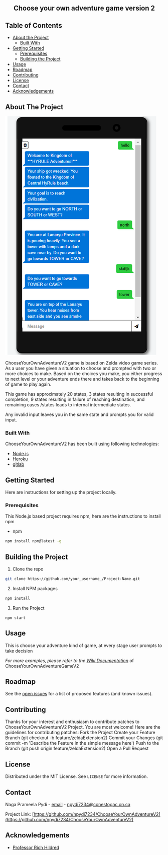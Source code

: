 <!--
*** Thanks for checking out ChooseYourOwnAdventureV2 README! 
-->

<h2 align="center">Choose your own adventure game version 2</h3>



<!-- TABLE OF CONTENTS -->
## Table of Contents

* [About the Project](#about-the-project)
  * [Built With](#built-with)
* [Getting Started](#getting-started)
  * [Prerequisites](#prerequisites)
  * [Building the Project](#building-the-project)
* [Usage](#usage)
* [Roadmap](#roadmap)
* [Contributing](#contributing)
* [License](#license)
* [Contact](#contact)
* [Acknowledgements](#acknowledgements)



<!-- ABOUT THE PROJECT -->
## About The Project

![ChooseYourOwnAdventureGameV2 Screen Shot](https://github.com/npydi7234/ChooseYourOwnAdventureV2/blob/master/images/welcome1.png)

ChooseYourOwnAdventureV2 game is based on Zelda video game series. As a user you have given a situation to choose and prompted with two or more choices to make. Based on the choices you make, you either progress to next level or your adventure ends there and takes back to the beginning of game to play again.

This game has approximately 20 states, 3 states resulting in successful completion, 9 states resulting in failure of reaching destination, and remaining cases /states leads to internal intermediate states.

Any invalid input leaves you in the same state and prompts you for valid input.

### Built With
ChooseYourOwnAdventureV2 has been built using following technologies:
* [Node.js](https://nodejs.org/en/)
* [Heroku](https://www.heroku.com/)
* [gitlab](https://about.gitlab.com/)



<!-- GETTING STARTED -->
## Getting Started

Here are instructions for setting up the project locally.

### Prerequisites

This Node.js based project requires npm, here are the instructions to install npm
* npm
```sh
npm install npm@latest -g
```

## Building the Project

1. Clone the repo
```sh
git clone https://github.com/your_username_/Project-Name.git
```
2. Install NPM packages
```sh
npm install
```
3. Run the Project
```JS
npm start 
```


<!-- USAGE EXAMPLES -->
## Usage

This is choose your adventure kind of game, at every stage user prompts to take decision 

_For more examples, please refer to the [Wiki Documentation](https://github.com/npydi7234/ChooseYourOwnAdventureV2/wiki)_ of ChooseYourOwnAdventureGameV2


<!-- ROADMAP -->
## Roadmap

See the [open issues](https://github.com/npydi7234/ChooseYourOwnAdventureV2/issues) for a list of proposed features (and known issues).



<!-- CONTRIBUTING -->
## Contributing

Thanks for your interest and enthusiasm to contribute patches to ChooseYourOwnAdventureV2 Project. You are most welcome!
Here are the guidelines for contributing patches:
Fork the Project
Create your Feature Branch (git checkout -b feature/zeldaExtension2)
Commit your Changes (git commit -m 'Describe the Feature in the simple message here')
Push to the Branch (git push origin feature/zeldaExtension2)
Open a Pull Request


<!-- LICENSE -->
## License

Distributed under the MIT License. See `LICENSE` for more information.



<!-- CONTACT -->
## Contact

Naga Prameela Pydi - [email](https://outlook.office.com/mail/inbox) - npydi7234@conestogac.on.ca

Project Link: [https://github.com/npydi7234/ChooseYourOwnAdventureV2](https://github.com/npydi7234/ChooseYourOwnAdventureV2)



<!-- ACKNOWLEDGEMENTS -->
## Acknowledgements
* [Professor Rich Hildred](https://ca.linkedin.com/in/rhildred)





